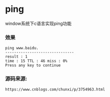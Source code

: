 # ping
window系统下c语言实现ping功能

### 效果
    ping www.baidu.
	-------------------------------
	result : 1
	time : 15 TTL : 46 miss : 0%
	Press any key to continue

### 源码来源: 
	https://www.cnblogs.com/chunxi/p/3754963.html